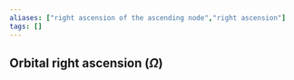 ```yaml
---
aliases: ["right ascension of the ascending node","right ascension"]
tags: []
---
```


## Orbital right ascension ($\Omega$)
